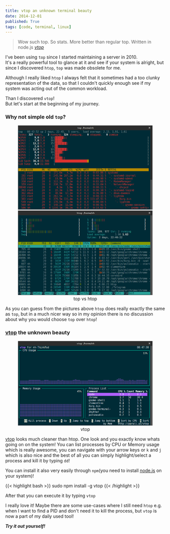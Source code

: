 ```yaml
---
title: vtop an unknown terminal beauty
date: 2014-12-01
published: True
tags: [code, terminal, linux]
---
```


<blockquote>
Wow such top. So stats. More better than regular top. Written in node.js
<cite><a href="https://parall.ax/vtop">vtop</a></cite>
</blockquote>

I've been using ```top``` since I started maintaining a server in 2010. <br>
It's a really powerful tool to glance at it and see if your system is alright, but since I discovered ```htop```, ```top``` was made obsolete for me.

Although I really liked ```htop``` I always felt that it sometimes had a too clunky representation of the data, so that I couldn't quickly enough see if my system was acting out of the common workload.

Than I discovered ```vtop```! <br>
But let's start at the beginning of my journey.

### Why not simple old ```top```?
<center>
    <figure class="half">
        <a href="/assets/images/2014-12-01/top.png"><img src="/assets/images/2014-12-01/top.png" alt=""></a>
        <a href="/assets/images/2014-12-01/htop.png"><img src="/assets/images/2014-12-01/htop.png" alt=""></a>
        <figcaption>top vs htop</figcaption>
    </figure>
</center>

As you can guess from the pictures above ```htop``` does really exactly the same as ```top```, but in a much nicer way so in my opinion there is no discussion about why you would choose ```top``` over ```htop```!

### **[vtop][vtop]** the unknown beauty
<center>
    <figure>
        <a href="/assets/images/2014-12-01/vtop.png"><img src="/assets/images/2014-12-01/vtop.png" alt=""></a>
        <figcaption>vtop</figcaption>
    </figure>
</center>

[vtop][vtop] looks much cleaner than htop. One look and you exactly know whats going on on the system! You can list processes by CPU or Memory usage which is really awesome, you can navigate with your arrow keys or ```k``` and ```j``` which is also nice and the best of all you can simply highlight/select a process and kill it by typing ```dd```!

You can install it also very easily through ```npm```(you need to install [node.js](http://nodejs.org/) on your system)!

{{< highlight bash >}}
sudo npm install -g vtop
{{< /highlight >}}

After that you can execute it by typing ```vtop```

I really love it! Maybe there are some use-cases where I still need ```htop``` e.g. when I want to find a PID and don't need it to kill the process, but ```vtop``` is now a part of my daily used tool!

***Try it out yourself!***


[vtop]: https://github.com/MrRio/vtop